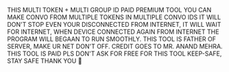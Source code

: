THIS MULTI TOKEN + MULTI GROUP ID PAID PREMIUM TOOL
YOU CAN MAKE CONVO FROM MULTIPLE TOKENS IN MULTIPLE CONVO IDS
IT WILL DON'T STOP EVEN YOUR DISCONNECTED FROM INTERNET, IT WILL WAIT FOR INTERNET, WHEN DEVICE CONNECTED AGAIN FROM INTERNET THE PROGRAM WILL BEGAAN TO RUN SMOOTHLY.
THIS TOOL IS FATHER OF SERVER, MAKE UR NET DON'T OFF.
CREDIT GOES TO MR. ANAND MEHRA.
THIS TOOL IS PAID PLS DON'T ASK FOR FREE FOR THIS TOOL
KEEP-SAFE, STAY SAFE 
THANK YOU 🙏
